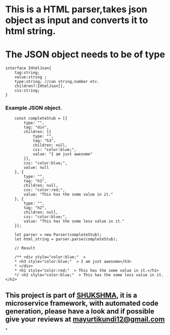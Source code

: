 # This is a HTML parser,takes json object as input and converts it to html string.

# The JSON object needs to be of type

```
interface IHtmlJson{
    tag:string;
    value:string ;
    type:string; //can string,number etc.
    children?:IHtmlJson[],
    css:string;
}
```

### Example JSON object.
``` // eg. JSON
    const completeStub = [{
        type: "",
        tag: "div",
        children: [{
            type: "",
            tag: "h3",
            children: null,
            css: "color:blue;",
            value: "I am just awesome"
        }],
        css: "color:blue;",
        value: null
    }, {
        type: "",
        tag: "h1",
        children: null,
        css: "color:red;",
        value: "This has the some value in it."
    }, {
        type: "",
        tag: "h2",
        children: null,
        css: "color:blue;",
        value: "This has the some less value in it."
    }];

    let parser = new Parser(completeStub); 
    let html_string = parser.parse(completeStub);

    // Result 

    /** <div style="color:blue;"  >  
    * <h3 style="color:blue;"  > I am just awesome</h3> 
    * </div> 
    * <h1 style="color:red;"  > This has the some value in it.</h1> 
    */ <h2 style="color:blue;"  > This has the some less value in it.</h2> 
```

## This project is part of [SHUKSHMA](https://github.com/mayurtikundi12/shukshma), it is a microservice framework, with automated code generation, please have a look and if possible give your reviews at mayurtikundi12@gmail.com .
